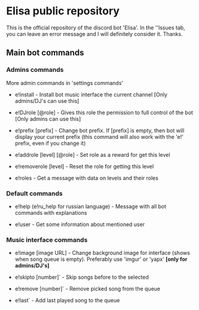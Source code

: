 # Elisa public repository

This is the official repository of the discord bot 'Elisa'. In the ''Issues tab, you can leave an error message and I will definitely consider it. Thanks.

  ## Main bot commands

### Admins commands
More admin commands in 'settings commands'

- e!install - Install bot music interface the current channel [Only admins/DJ's can use this]

- e!DJrole [@role] - Gives this role the permission to full control of the bot [Only admins can use this]

- e!prefix [prefix] - Change bot prefix. If [prefix] is empty, then bot will display your current prefix (this command will also work with the 'e!' prefix, even if you change it)

- e!addrole [level] [@role] - Set role as a reward for get this level

- e!removerole [level] - Reset the role for getting this level

- e!roles - Get a message with data on levels and their roles


### Default commands

- e!help (e!ru_help for russian language) - Message with all bot commands with explanations

- e!user - Get some information about mentioned user

### Music interface commands

- e!image [image URL] - Change background image for interface (shows when song queue is empty). Preferably use 'imgur' or 'yapx' **[only for admins/DJ's]**

- e!skipto [number]` - Skip songs before to the selected

- e!remove [number]` - Remove picked song from the queue

- e!last` - Add last played song to the queue
